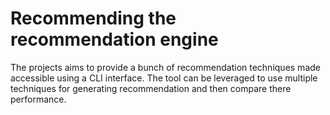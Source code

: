 # Recommending the recommendation engine

The projects aims to provide a bunch of recommendation techniques made accessible using a CLI interface. The tool can be leveraged to use multiple techniques for generating recommendation and then compare there performance.   
